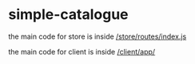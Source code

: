 # simple-catalogue
the main code for store is inside <a href="https://github.com/danilaplee/simple-catalogue/blob/master/store/routes/index.js">/store/routes/index.js</a>

the main code for client is inside <a href="https://github.com/danilaplee/simple-catalogue/blob/master/client/app">/client/app/</a>
